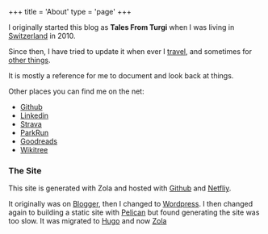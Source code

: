 +++
title = 'About'
type = 'page'
+++

I originally started this blog as **Tales From Turgi** when I was living in [Switzerland](/tags/switzerland) in 2010.

Since then, I have tried to update it when ever I [travel](/categories/travel), and sometimes for [other things](/categories/misc).

It is mostly a reference for me to document and look back at things.

Other places you can find me on the net:

- [Github](https://github.com/aguinane")
- [Linkedin](https://www.linkedin.com/in/alexguinane")
- [Strava](https://www.strava.com/athletes/681775")
- [ParkRun](https://www.parkrun.com.au/results/athleteresultshistory/?athleteNumber=1694205")
- [Goodreads](https://www.goodreads.com/aguin)
- [Wikitree](https://www.wikitree.com/wiki/Guinane-16#Ancestors)

### The Site

This site is generated with Zola and hosted with [Github](https://github.com/aguinane/blog) and [Netfliy](https://www.netlify.com/).

It originally was on [Blogger](http://talesfromturgi.blogspot.com/), then I changed to [Wordpress](http://alexguinane.wordpress.com). I then changed again to building a static site with [Pelican](https://blog.getpelican.com/) but found generating the site was too slow. It was migrated to [Hugo](https://gohugo.io/) and now [Zola](https://www.getzola.org/)
